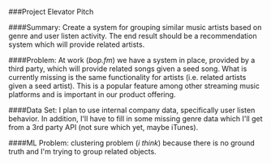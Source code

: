 ###Project Elevator Pitch

####Summary:
Create a system for grouping similar music artists based on genre and user listen activity. The end result should be a recommendation system which will provide related artists.

####Problem:
At work (*bop.fm*) we have a system in place, provided by a third party, which will provide related songs given a seed song.  What is currently missing is the same functionality for artists (i.e. related artists given a seed artist).  This is a popular feature among other streaming music platforms and is important in our product offering.

####Data Set:
I plan to use internal company data, specifically user listen behavior.  In addition, I'll have to fill in some missing genre data which I'll get from a 3rd party API (not sure which yet, maybe iTunes).

####ML Problem:
clustering problem (*i think*) because there is no ground truth and I'm trying to group related objects.
